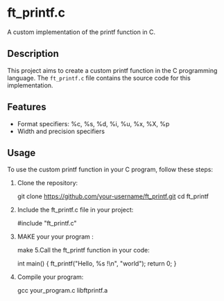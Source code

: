 # ft_printf.c

A custom implementation of the printf function in C.

## Description

This project aims to create a custom printf function in the C programming language. The `ft_printf.c` file contains the source code for this implementation.

## Features

- Format specifiers: %c, %s, %d, %i, %u, %x, %X, %p
- Width and precision specifiers

## Usage

To use the custom printf function in your C program, follow these steps:

1. Clone the repository:

   git clone https://github.com/your-username/ft_printf.git
   cd ft_printf

2. Include the ft_printf.c file in your project:
   
     #include "ft_printf.c"

4. MAKE your your program :
   
     make
5.Call the ft_printf function in your code:

   int main()
   {
    ft_printf("Hello, %s !\n", "world");
    return 0;
   }

6. Compile your program:
   
   gcc your_program.c libftprintf.a
